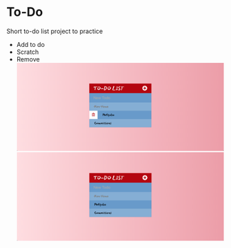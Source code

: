 # To-Do
Short to-do list project to practice

- Add to do
- Scratch
- Remove
![ScreenShot](assets/images/im1.png)
![ScreenShot](assets/images/im2.png)
